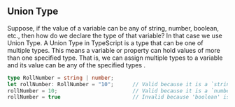## Union Type
Suppose, if the value of a variable can be any of string, number, boolean, etc., then how do we declare the type of that variable? In that case we use Union Type. A Union Type in TypeScript is a type that can be one of multiple types. This means a variable or property can hold values of more than one specified type. That is, we can assign multiple types to a variable and its value can be any of the specified types .
```typescript
type RollNumber = string | number;      
let rollNumber: RollNumber = "10";      // Valid because it is a `string`
rollNumber = 10;                        // Valid because it is a `number`
rollNumber = true                       // Invalid because 'boolean' is not assignable to type 'string | number'
```
